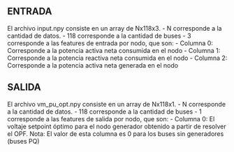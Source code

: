 ## ENTRADA

El archivo input.npy consiste en un array de Nx118x3.
    - N corresponde a la cantidad de datos.
    - 118 corresponde a la cantidad de buses
    - 3 corresponde a las features de entrada por nodo, que son:
        - Columna 0: Corresponde a la potencia activa neta consumida en el nodo
        - Columna 1: Corresponde a la potencia reactiva neta consumida en el nodo
        - Columna 2: Corresponde a la potencia activa neta generada en el nodo


## SALIDA

El archivo vm_pu_opt.npy consiste en un array de Nx118x1.
    - N corresponde a la cantidad de datos.
    - 118 corresponde a la cantidad de buses
    - 1 corresponde a las features de salida por nodo, que son:
        - Columna 0: El voltaje setpoint óptimo para el nodo generador obtenido a partir de resolver el OPF.
        Nota: El valor de esta columna es 0 para los buses sin generadores (buses PQ)